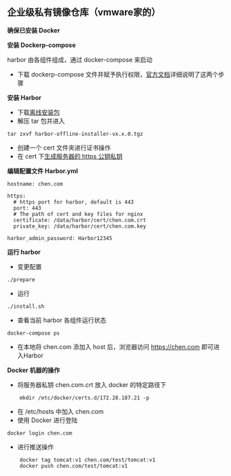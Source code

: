 ## 企业级私有镜像仓库（vmware家的）

__确保已安装 Docker__

__安装 Dockerp-compose__

harbor 由各组件组成，通过 docker-compose 来启动
* 下载 dockerp-compose 文件并赋予执行权限，[官方文档](https://docs.docker.com/compose/install/)详细说明了这两个步骤

__安装 Harbor__
* 下载[离线安装包](https://github.com/goharbor/harbor/releases)
* 解压 tar 包并进入
```
tar zxvf harbor-offline-installer-vx.x.0.tgz
```
* 创建一个 cert 文件夹进行证书操作
* 在 cert 下[生成服务器的 https 公钥私钥](https://github.com/lcePolarBear/Docker_Basic_Config_Note/blob/master/Dcoekr%20实例/使用%20openssl%20实现%20https%20证书.md)

__编辑配置文件 Harbor.yml__
```
hostname: chen.com

https:
  # https port for harbor, default is 443
  port: 443
  # The path of cert and key files for nginx
  certificate: /data/harbor/cert/chen.com.crt
  private_key: /data/harbor/cert/chen.com.key

harbor_admin_password: Harbor12345
```
__运行 harbor__

* 变更配置
```
./prepare
```
* 运行
```
./install.sh
```
* 查看当前 harbor 各组件运行状态
```
docker-compose ps
```
* 在本地将 chen.com 添加入 host 后，浏览器访问 https://chen.com 即可进入Harbor

__Docker 机器的操作__
* 将服务器私钥 chen.com.crt 放入 docker 的特定路径下
```
    mkdir /etc/docker/certs.d/172.28.187.21 -p
```
* 在 /etc/hosts 中加入 chen.com
* 使用 Docker 进行登陆
```
docker login chen.com
```
* 进行推送操作
```
    docker tag tomcat:v1 chen.com/test/tomcat:v1
    docker push chen.com/test/tomcat:v1
```